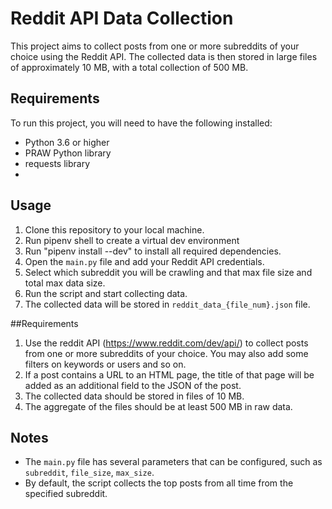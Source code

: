 
# Reddit API Data Collection

This project aims to collect posts from one or more subreddits of your choice using the Reddit API. The collected data is then stored in large files of approximately 10 MB, with a total collection of 500 MB.

## Requirements

To run this project, you will need to have the following installed:

- Python 3.6 or higher
- PRAW Python library
- requests library
- 

## Usage

1. Clone this repository to your local machine.
2. Run pipenv shell to create a virtual dev environment
3. Run "pipenv install --dev" to install all required dependencies.
4. Open the `main.py` file and add your Reddit API credentials.
5. Select which subreddit you will be crawling and that max file size and total max data size.
6. Run the script and start collecting data.
7. The collected data will be stored in `reddit_data_{file_num}.json` file.

##Requirements
1. Use the reddit API (https://www.reddit.com/dev/api/) to collect posts from one or more subreddits of your choice. You may also add some filters on keywords or users and so on.
2. If a post contains a URL to an HTML page, the title of that page will be added as an additional field to the JSON of the post.
3. The collected data should be stored in files of 10 MB.
4. The aggregate of the files should be at least 500 MB in raw data.

## Notes

- The `main.py` file has several parameters that can be configured, such as `subreddit`, `file_size`, `max_size`.
- By default, the script collects the top posts from all time from the specified subreddit.

